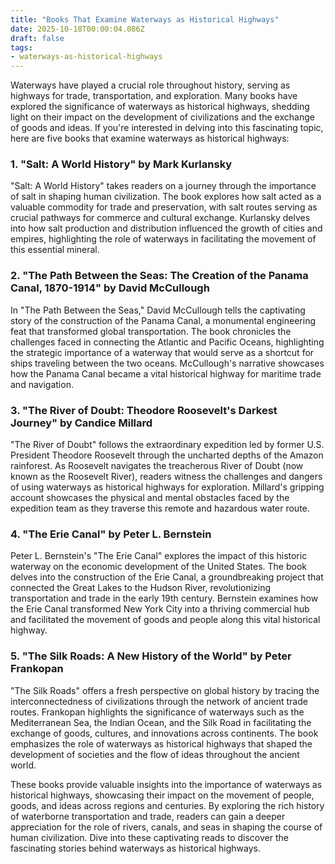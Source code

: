 ```yaml
---
title: "Books That Examine Waterways as Historical Highways"
date: 2025-10-18T00:00:04.086Z
draft: false
tags: 
- waterways-as-historical-highways
---
```


Waterways have played a crucial role throughout history, serving as highways for trade, transportation, and exploration. Many books have explored the significance of waterways as historical highways, shedding light on their impact on the development of civilizations and the exchange of goods and ideas. If you're interested in delving into this fascinating topic, here are five books that examine waterways as historical highways:

### 1. "Salt: A World History" by Mark Kurlansky

"Salt: A World History" takes readers on a journey through the importance of salt in shaping human civilization. The book explores how salt acted as a valuable commodity for trade and preservation, with salt routes serving as crucial pathways for commerce and cultural exchange. Kurlansky delves into how salt production and distribution influenced the growth of cities and empires, highlighting the role of waterways in facilitating the movement of this essential mineral.

### 2. "The Path Between the Seas: The Creation of the Panama Canal, 1870-1914" by David McCullough

In "The Path Between the Seas," David McCullough tells the captivating story of the construction of the Panama Canal, a monumental engineering feat that transformed global transportation. The book chronicles the challenges faced in connecting the Atlantic and Pacific Oceans, highlighting the strategic importance of a waterway that would serve as a shortcut for ships traveling between the two oceans. McCullough's narrative showcases how the Panama Canal became a vital historical highway for maritime trade and navigation.

### 3. "The River of Doubt: Theodore Roosevelt's Darkest Journey" by Candice Millard

"The River of Doubt" follows the extraordinary expedition led by former U.S. President Theodore Roosevelt through the uncharted depths of the Amazon rainforest. As Roosevelt navigates the treacherous River of Doubt (now known as the Roosevelt River), readers witness the challenges and dangers of using waterways as historical highways for exploration. Millard's gripping account showcases the physical and mental obstacles faced by the expedition team as they traverse this remote and hazardous water route.

### 4. "The Erie Canal" by Peter L. Bernstein

Peter L. Bernstein's "The Erie Canal" explores the impact of this historic waterway on the economic development of the United States. The book delves into the construction of the Erie Canal, a groundbreaking project that connected the Great Lakes to the Hudson River, revolutionizing transportation and trade in the early 19th century. Bernstein examines how the Erie Canal transformed New York City into a thriving commercial hub and facilitated the movement of goods and people along this vital historical highway.

### 5. "The Silk Roads: A New History of the World" by Peter Frankopan

"The Silk Roads" offers a fresh perspective on global history by tracing the interconnectedness of civilizations through the network of ancient trade routes. Frankopan highlights the significance of waterways such as the Mediterranean Sea, the Indian Ocean, and the Silk Road in facilitating the exchange of goods, cultures, and innovations across continents. The book emphasizes the role of waterways as historical highways that shaped the development of societies and the flow of ideas throughout the ancient world.

These books provide valuable insights into the importance of waterways as historical highways, showcasing their impact on the movement of people, goods, and ideas across regions and centuries. By exploring the rich history of waterborne transportation and trade, readers can gain a deeper appreciation for the role of rivers, canals, and seas in shaping the course of human civilization. Dive into these captivating reads to discover the fascinating stories behind waterways as historical highways.